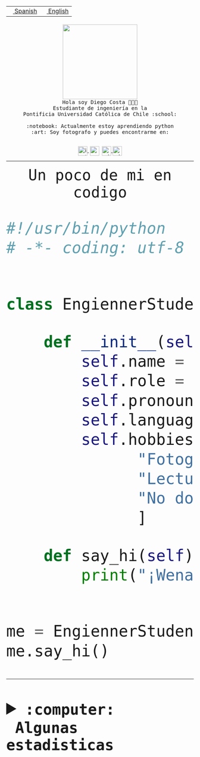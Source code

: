 <table border="0"  align="right">
 <tr><td><a href="README.md"><img src="https://upload.wikimedia.org/wikipedia/commons/thumb/8/89/Bandera_de_Espa%C3%B1a.svg/1200px-Bandera_de_Espa%C3%B1a.svg.png" height="10"> Spanish</a></td>
 <td><a href="README.en.md"><img src="https://upload.wikimedia.org/wikipedia/commons/a/a4/Flag_of_the_United_States.svg" height="10"> English</a></td></tr>
</table><br><br><br>


<p align="center">
  <img src="https://github.com/diegocostares/diegocostares/blob/main/Images/aaa2.gif?raw=true" height="200px" weight="200px">
  <br><samp>
    Hola soy Diego Costa 👨🏻‍💻<br>
    Estudiante de ingeniería en la <br>
    Pontificia Universidad Católica de Chile :school:<br>
  <br>
    :notebook: Actualmente estoy aprendiendo python <br>
    :art: Soy fotografo y puedes encontrarme en: <br>
  <br></samp>
  
</p>

<p align="center">
   <a href="https://instagram.com/diegocosta_no" target="blank">
    <img 
    align="center" src="https://cdn.jsdelivr.net/npm/simple-icons@3.0.1/icons/instagram.svg" alt="instagram" height="25px" width="25px" />
  </a>
  <a style="border: 3px solid; color: white;"href="https://t.me/diegocosta_no" target="blank">
  <img
  align="center" alt="Telegram" width="25px" src="https://icons-for-free.com/iconfiles/png/512/Telegram-1324888767380505522.png" />
</a>
<a href="https://api.whatsapp.com/send?phone=56971897835&text=Hola!" target="blank">
  <img
  align="center" alt="wtsp" width="25px" src="https://img.icons8.com/pastel-glyph/2x/whatsapp--v2.png" />
</a>
<a href="https://www.linkedin.com/in/diego-costa-786249213/" target="blank">
  <img
  align="center" alt="wtsp" width="25px" src="https://img.icons8.com/metro/452/linkedin.png" />
</a>

  </a>
</p>

---


<p align="center"><font size="25"><samp>Un poco de mi en codigo</samp></front></p>


```python
#!/usr/bin/python
# -*- coding: utf-8 -*-


class EngiennerStudent:

    def __init__(self):
        self.name = "Diego Costa"
        self.role = "Estudiante"
        self.pronouns = "he/him"
        self.language_spoken = ["es_CL", "en_US"]
        self.hobbies = [
              "Fotografia",
              "Lectura",
              "No dormir",
              ]

    def say_hi(self):
        print("¡Wena mundo!")


me = EngiennerStudent()
me.say_hi()
```
---
<details>
  <summary><b><samp>:computer: &nbsp;Algunas estadisticas</samp></b></summary>
  <br/></p>

<!--START_SECTION:waka-->
![Code Time](http://img.shields.io/badge/Code%20Time-1%2C154%20hrs%2010%20mins-blue)

📅 **Soy más productivo los Martes** 

```text
Lunes                    719 commits         ████░░░░░░░░░░░░░░░░░░░░░   15.86 % 
Martes                   877 commits         █████░░░░░░░░░░░░░░░░░░░░   19.34 % 
Miércoles                553 commits         ███░░░░░░░░░░░░░░░░░░░░░░   12.20 % 
Jueves                   688 commits         ████░░░░░░░░░░░░░░░░░░░░░   15.17 % 
Viernes                  669 commits         ████░░░░░░░░░░░░░░░░░░░░░   14.76 % 
Sábado                   387 commits         ██░░░░░░░░░░░░░░░░░░░░░░░   08.54 % 
Domingo                  641 commits         ████░░░░░░░░░░░░░░░░░░░░░   14.14 % 
```


📊 **Esta semana me dediqué a** 

```text
🐱‍💻 Proyectos: 
UbiCate-v2               2 hrs 53 mins       ███████████████████████░░   91.48 % 
pocketbase               11 mins             ██░░░░░░░░░░░░░░░░░░░░░░░   06.33 % 
T0v2                     2 mins              ░░░░░░░░░░░░░░░░░░░░░░░░░   01.42 % 
practisely               0 secs              ░░░░░░░░░░░░░░░░░░░░░░░░░   00.42 % 
Unknown Project          0 secs              ░░░░░░░░░░░░░░░░░░░░░░░░░   00.36 % 
```


 Last Updated on 06/09/2023 18:34:11 UTC
<!--END_SECTION:waka-->
  
  

<p align="center"> <img src="https://github-readme-stats.vercel.app/api?username=diegocostares&show_icons=true&theme=ayu-mirage" alt="abhisheknaiidu" /></p>
 
</details>
